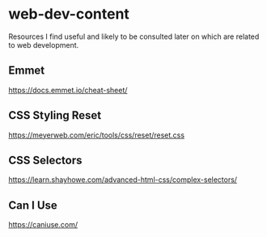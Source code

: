 # web-dev-content
Resources I find useful and likely to be consulted later on which are related to web development.
## Emmet
https://docs.emmet.io/cheat-sheet/
## CSS Styling Reset
https://meyerweb.com/eric/tools/css/reset/reset.css
## CSS Selectors
https://learn.shayhowe.com/advanced-html-css/complex-selectors/
## Can I Use
https://caniuse.com/

